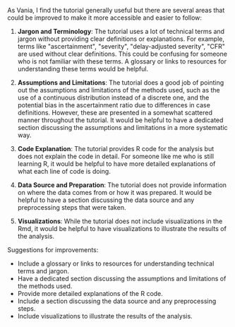 As Vania, I find the tutorial generally useful but there are several areas that could be improved to make it more accessible and easier to follow:

1. **Jargon and Terminology**: The tutorial uses a lot of technical terms and jargon without providing clear definitions or explanations. For example, terms like "ascertainment", "severity", "delay-adjusted severity", "CFR" are used without clear definitions. This could be confusing for someone who is not familiar with these terms. A glossary or links to resources for understanding these terms would be helpful.

2. **Assumptions and Limitations**: The tutorial does a good job of pointing out the assumptions and limitations of the methods used, such as the use of a continuous distribution instead of a discrete one, and the potential bias in the ascertainment ratio due to differences in case definitions. However, these are presented in a somewhat scattered manner throughout the tutorial. It would be helpful to have a dedicated section discussing the assumptions and limitations in a more systematic way.

3. **Code Explanation**: The tutorial provides R code for the analysis but does not explain the code in detail. For someone like me who is still learning R, it would be helpful to have more detailed explanations of what each line of code is doing.

4. **Data Source and Preparation**: The tutorial does not provide information on where the data comes from or how it was prepared. It would be helpful to have a section discussing the data source and any preprocessing steps that were taken.

5. **Visualizations**: While the tutorial does not include visualizations in the Rmd, it would be helpful to have visualizations to illustrate the results of the analysis. 

Suggestions for improvements:

- Include a glossary or links to resources for understanding technical terms and jargon.
- Have a dedicated section discussing the assumptions and limitations of the methods used.
- Provide more detailed explanations of the R code.
- Include a section discussing the data source and any preprocessing steps.
- Include visualizations to illustrate the results of the analysis.
